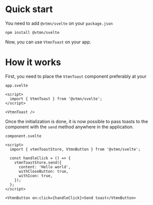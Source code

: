 # Quick start

You need to add `@vtmn/svelte` on your `package.json`

```
npm install @vtmn/svelte
```

Now, you can use `VtmnToast` on your app.

# How it works

First, you need to place the `VtmnToast` component preferably at your

`app.svelte`

```svelte
<script>
  import { VtmnToast } from '@vtmn/svelte';
</script>

<VtmnToast />
```

Once the initialization is done, it is now possible to pass toasts to the component with the `send` method anywhere in the application.

`component.svelte`

```svelte
<script>
  import { vtmnToastStore, VtmnButton } from '@vtmn/svelte';

  const handleClick = () => {
    vtmnToastStore.send({
      content: 'Hello world',
      withCloseButton: true,
      withIcon: true,
    });
  };
</script>

<VtmnButton on:click={handleClick}>Send toast</VtmnButton>
```

